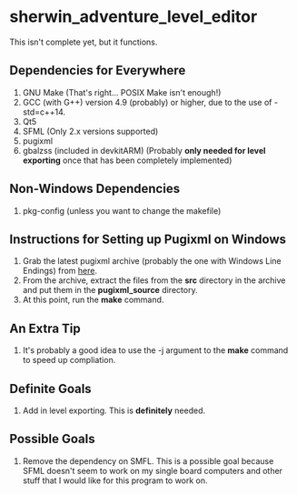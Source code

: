 sherwin\_adventure\_level\_editor
=================================

This isn't complete yet, but it functions.


Dependencies for Everywhere
---------------------------
1.  GNU Make (That's right... POSIX Make isn't enough!)
2.  GCC (with G++) version 4.9 (probably) or higher, due to the use of
-std=c++14.
4.  Qt5
5.  SFML (Only 2.x versions supported)
6.  pugixml
7.  gbalzss (included in devkitARM) (Probably __only needed for level
exporting__ once that has been completely implemented)



Non-Windows Dependencies
------------------------
1.  pkg-config (unless you want to change the makefile)



Instructions for Setting up Pugixml on Windows
----------------------------------------------
1.  Grab the latest pugixml archive (probably the one with Windows Line
Endings) from [here](http://pugixml.org/).
2.  From the archive, extract the files from the __src__ directory in the
archive and put them in the __pugixml_source__ directory.
3.  At this point, run the __make__ command.  


An Extra Tip
------------
1.  It's probably a good idea to use the -j argument to the __make__
command to speed up compliation.


Definite Goals
--------------
1.  Add in level exporting.  This is __definitely__ needed.


Possible Goals
--------------
1.  Remove the dependency on SMFL.  This is a possible goal because SFML
doesn't seem to work on my single board computers and other stuff that I
would like for this program to work on.

